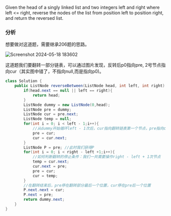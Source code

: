Given the head of a singly linked list and two integers left and right where left <= right, reverse the nodes of the list from position left to position right, and return the reversed list.

### 分析
想要做对这道题，需要继承206题的思路。

![Screenshot 2024-05-18 183602](https://github.com/liu2su/LeetcodeWhy/assets/96462566/a068f1d5-4490-4c41-9fbf-037937149836)

这道题我们要翻转一部分链表，可以通过图片发现，反转后p0指向pre, 2号节点指向cur（其实图中错了，不指向null,而是指向p0)。

```java
class Solution {
    public ListNode reverseBetween(ListNode head, int left, int right) {
        if(head.next == null || left == right){
            return head;
        }
        ListNode dummy = new ListNode(0,head);
        ListNode pre = dummy;
        ListNode cur = pre.next;
        ListNode temp = null; 
        for(int i = 0; i < left - 1;i++){
            //从dummy开始循环left - 1次后，cur指向翻转链表第一个节点，pre指向cur前一个节点。
            pre = cur;
            cur = cur.next;
        }
        ListNode P = pre; //此时我们获得P
        for(int i = 0; i < right - left +1;i++){
            //如何判断翻转的停止条件：我们一共需要操作right - left + 1次节点
            temp = cur.next;
            cur.next = pre;
            pre = cur;
            cur = temp;
        }
        //在翻转结束后，pre停在翻转部分最后一个位置，cur停在pre后一个位置
        P.next.next = cur;
        P.next = pre;
        return dummy.next;
    }
}
```

